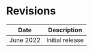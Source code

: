 # Revisions

| Date         | Description                    |
| ------------ | ------------------------------ |
| June 2022 | Initial release |

